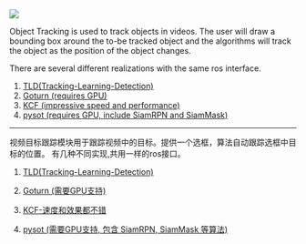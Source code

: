 <img src="https://github.com/generalized-intelligence/GAAS/blob/master/demo/tracking-demo.gif"/>

Object Tracking is used to track objects in videos. The user will draw a bounding box around the to-be tracked object and the algorithms will track the object as the position of the object changes.

There are several different realizations with the same ros interface.
1. [TLD(Tracking-Learning-Detection)](https://github.com/generalized-intelligence/GAAS-Object-Tracking/tree/master/TLD)
2. [Goturn (requires GPU)](https://github.com/generalized-intelligence/GAAS-Object-Tracking/tree/master/GOTURN)
3. [KCF (impressive speed and performance)](https://github.com/generalized-intelligence/GAAS-Object-Tracking/tree/master/KCF)
4. [pysot (requires GPU, include SiamRPN and SiamMask)](https://github.com/generalized-intelligence/GAAS-Object-Tracking/tree/master/PYSOT)

---

视频目标跟踪模块用于跟踪视频中的目标。提供一个选框，算法自动跟踪选框中目标的位置。
有几种不同实现,共用一样的ros接口。

1. [TLD(Tracking-Learning-Detection)](https://github.com/generalized-intelligence/GAAS-Object-Tracking/tree/master/TLD)

2. [Goturn (需要GPU支持)](https://github.com/generalized-intelligence/GAAS-Object-Tracking/tree/master/GOTURN)

3. [KCF-速度和效果都不错](https://github.com/generalized-intelligence/GAAS-Object-Tracking/tree/master/KCF)

4. [pysot (需要GPU支持, 包含 SiamRPN, SiamMask 等算法)](https://github.com/generalized-intelligence/GAAS-Object-Tracking/tree/master/PYSOT)
